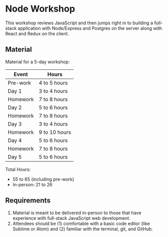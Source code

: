 # Node Workshop

This workshop reviews JavaScript and then jumps right in to building a full-stack application with Node/Express and Postgres on the server along with React and Redux on the client.

## Material

Material for a 5-day workshop:

| Event    | Hours         |
|----------|---------------|
| Pre-work | 4 to 5 hours  |
| Day 1    | 3 to 4 hours  |
| Homework | 7 to 8 hours  |
| Day 2    | 5 to 6 hours  |
| Homework | 7 to 8 hours  |
| Day 3    | 3 to 4 hours  |
| Homework | 9 to 10 hours |
| Day 4    | 5 to 6 hours  |
| Homework | 7 to 8 hours  |
| Day 5    | 5 to 6 hours  |

Total Hours:

- 55 to 65 (including pre-work)
- In-person: 21 to 26

## Requirements

1. Material is meant to be delivered in-person to those that have experience with full-stack JavaScript web development.
1. Attendees should be (1) comfortable with a basic code editor (like Sublime or Atom) and (2) familiar with the terminal, git, and GitHub.

